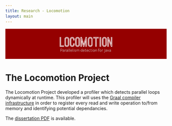 ```yaml
---
title: Research - Locomotion
layout: main
---
```

![Locomotion](assets/locomotion.png)
# The Locomotion Project
The Locomotion Project developed a profiler which detects parallel loops dynamically at runtime. This profiler will uses the [Graal compiler infrastructure](http://openjdk.java.net/projects/graal/) in order to register every read and write operation to/from memory and identifying potential dependancies.

The [dissertation PDF](pub/parallelism-detection.pdf) is available.